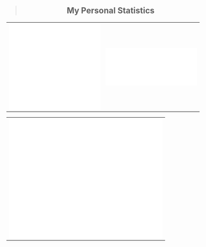 
<table>
<blockquote align="center">
    <h2>My Personal Statistics</h2>
</blockquote>

<td>
  <img align="left" width="390" alt="" src="/general.svg">

</td>
<td>
  <img align="right" width="390" alt="" src="/metrics.followup.svg">

</td>
</table>
<table>
<td>
<img align="center" src="/achievements.svg" alt="Metrics" width="400">
</td>
</table>
